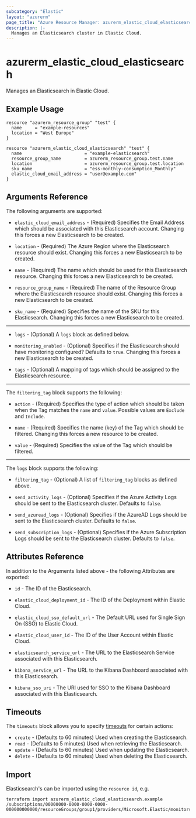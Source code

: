 ```yaml
---
subcategory: "Elastic"
layout: "azurerm"
page_title: "Azure Resource Manager: azurerm_elastic_cloud_elasticsearch"
description: |-
  Manages an Elasticsearch cluster in Elastic Cloud.
---
```


# azurerm_elastic_cloud_elasticsearch

Manages an Elasticsearch in Elastic Cloud.

## Example Usage

```hcl
resource "azurerm_resource_group" "test" {
  name     = "example-resources"
  location = "West Europe"
}

resource "azurerm_elastic_cloud_elasticsearch" "test" {
  name                        = "example-elasticsearch"
  resource_group_name         = azurerm_resource_group.test.name
  location                    = azurerm_resource_group.test.location
  sku_name                    = "ess-monthly-consumption_Monthly"
  elastic_cloud_email_address = "user@example.com"
}
```

## Arguments Reference

The following arguments are supported:

* `elastic_cloud_email_address` - (Required) Specifies the Email Address which should be associated with this Elasticsearch account. Changing this forces a new Elasticsearch to be created.

* `location` - (Required) The Azure Region where the Elasticsearch resource should exist. Changing this forces a new Elasticsearch to be created.

* `name` - (Required) The name which should be used for this Elasticsearch resource. Changing this forces a new Elasticsearch to be created. 

* `resource_group_name` - (Required) The name of the Resource Group where the Elasticsearch resource should exist. Changing this forces a new Elasticsearch to be created.

* `sku_name` - (Required) Specifies the name of the SKU for this Elasticsearch. Changing this forces a new Elasticsearch to be created.

---

* `logs` - (Optional) A `logs` block as defined below.

* `monitoring_enabled` - (Optional) Specifies if the Elasticsearch should have monitoring configured? Defaults to `true`. Changing this forces a new Elasticsearch to be created.

* `tags` - (Optional) A mapping of tags which should be assigned to the Elasticsearch resource.

---

The `filtering_tag` block supports the following:

* `action` - (Required) Specifies the type of action which should be taken when the Tag matches the `name` and `value`. Possible values are `Exclude` and `Include`.

* `name` - (Required) Specifies the name (key) of the Tag which should be filtered. Changing this forces a new resource to be created.

* `value` - (Required) Specifies the value of the Tag which should be filtered.

---

The `logs` block supports the following:

* `filtering_tag` - (Optional) A list of `filtering_tag` blocks as defined above.

* `send_activity_logs` - (Optional) Specifies if the Azure Activity Logs should be sent to the Elasticsearch cluster. Defaults to `false`.

* `send_azuread_logs` - (Optional) Specifies if the AzureAD Logs should be sent to the Elasticsearch cluster. Defaults to `false`.

* `send_subscription_logs` - (Optional) Specifies if the Azure Subscription Logs should be sent to the Elasticsearch cluster. Defaults to `false`.

## Attributes Reference

In addition to the Arguments listed above - the following Attributes are exported:

* `id` - The ID of the Elasticsearch.

* `elastic_cloud_deployment_id` - The ID of the Deployment within Elastic Cloud.

* `elastic_cloud_sso_default_url` - The Default URL used for Single Sign On (SSO) to Elastic Cloud.

* `elastic_cloud_user_id` - The ID of the User Account within Elastic Cloud.

* `elasticsearch_service_url` - The URL to the Elasticsearch Service associated with this Elasticsearch.

* `kibana_service_url` - The URL to the Kibana Dashboard associated with this Elasticsearch.

* `kibana_sso_uri` - The URI used for SSO to the Kibana Dashboard associated with this Elasticsearch.

## Timeouts

The `timeouts` block allows you to specify [timeouts](https://www.terraform.io/language/resources/syntax#operation-timeouts) for certain actions:

* `create` - (Defaults to 60 minutes) Used when creating the Elasticsearch.
* `read` - (Defaults to 5 minutes) Used when retrieving the Elasticsearch.
* `update` - (Defaults to 60 minutes) Used when updating the Elasticsearch.
* `delete` - (Defaults to 60 minutes) Used when deleting the Elasticsearch.

## Import

Elasticsearch's can be imported using the `resource id`, e.g.

```shell
terraform import azurerm_elastic_cloud_elasticsearch.example /subscriptions/00000000-0000-0000-0000-000000000000/resourceGroups/group1/providers/Microsoft.Elastic/monitors/monitor1
```

